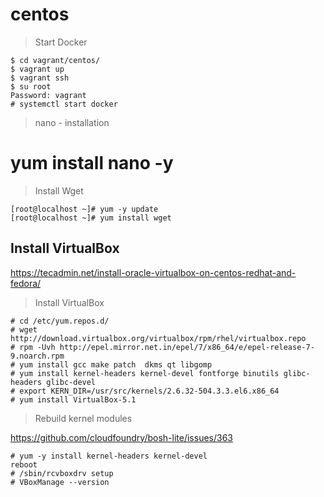 # centos

> Start Docker

```
$ cd vagrant/centos/
$ vagrant up
$ vagrant ssh
$ su root
Password: vagrant
# systemctl start docker
```

> nano - installation

# yum install nano -y


> Install Wget

```
[root@localhost ~]# yum -y update
[root@localhost ~]# yum install wget
```

## Install VirtualBox

https://tecadmin.net/install-oracle-virtualbox-on-centos-redhat-and-fedora/

> Install VirtualBox

```
# cd /etc/yum.repos.d/
# wget http://download.virtualbox.org/virtualbox/rpm/rhel/virtualbox.repo
# rpm -Uvh http://epel.mirror.net.in/epel/7/x86_64/e/epel-release-7-9.noarch.rpm
# yum install gcc make patch  dkms qt libgomp
# yum install kernel-headers kernel-devel fontforge binutils glibc-headers glibc-devel
# export KERN_DIR=/usr/src/kernels/2.6.32-504.3.3.el6.x86_64
# yum install VirtualBox-5.1
```

> Rebuild kernel modules

https://github.com/cloudfoundry/bosh-lite/issues/363

```
# yum -y install kernel-headers kernel-devel
reboot
# /sbin/rcvboxdrv setup
# VBoxManage --version
```

